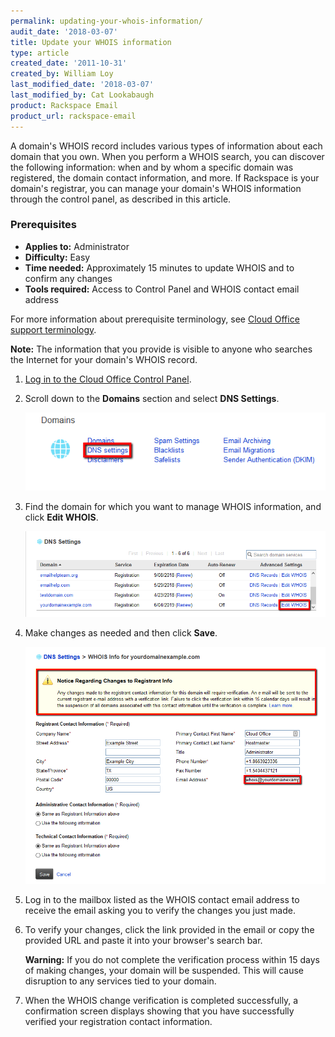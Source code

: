 ```yaml
---
permalink: updating-your-whois-information/
audit_date: '2018-03-07'
title: Update your WHOIS information
type: article
created_date: '2011-10-31'
created_by: William Loy
last_modified_date: '2018-03-07'
last_modified_by: Cat Lookabaugh
product: Rackspace Email
product_url: rackspace-email
---
```


A domain's WHOIS record includes various types of information about each domain that you own. When you perform a WHOIS search, you can discover the following information: when and by whom a specific domain was registered, the domain contact information, and more. If Rackspace is your domain's registrar, you can manage your domain's WHOIS information through the control panel, as described in this article.

### Prerequisites

- **Applies to:** Administrator
- **Difficulty:** Easy
- **Time needed:** Approximately 15 minutes to update WHOIS and to confirm any changes
- **Tools required:**  Access to Control Panel and WHOIS contact email address

For more information about prerequisite terminology, see [Cloud Office support terminology](/support/how-to/cloud-office-support-terminology/).


**Note:** The information that you provide is visible to anyone who searches the Internet for your domain's WHOIS record.

1. [Log in to the Cloud Office Control Panel](https://cp.rackspace.com/).
2. Scroll down to the **Domains** section and select **DNS Settings**.

   <img src="edit_who_is.png" />  

3. Find the domain for which you want to manage WHOIS information, and click **Edit WHOIS**.

   <img src="domain_list.png" />  

4. Make changes as needed and then click **Save**.

   <img src="contact_info.png" />  

5. Log in to the mailbox listed as the WHOIS contact email address to receive the email asking you to verify the changes you just made.  

6. To verify your changes, click the link provided in the email or copy the provided URL and paste it into your browser's search bar.

   **Warning:** If you do not complete the verification process within 15 days of making changes, your domain will be suspended. This will cause disruption to any services tied to your domain.

7. When the WHOIS change verification is completed successfully, a confirmation screen displays showing that  you have successfully verified your registration contact information.
